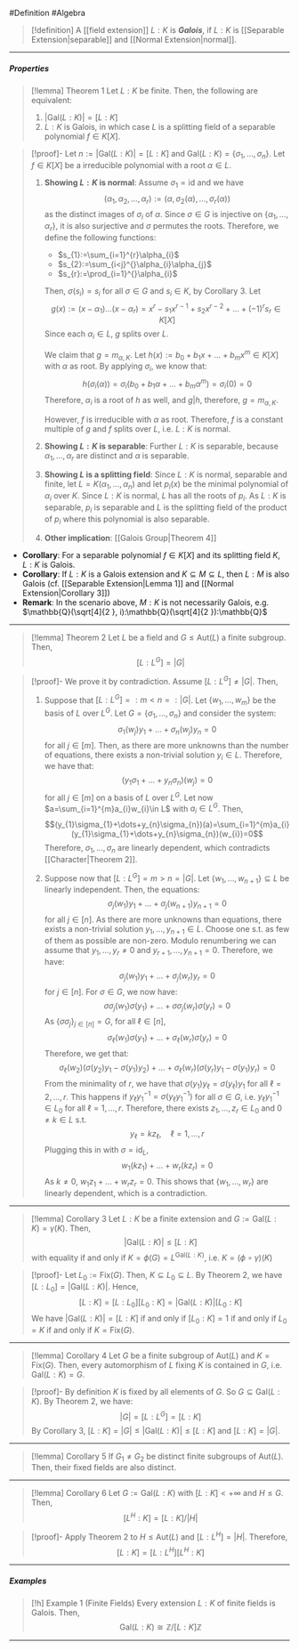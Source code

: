 #Definition #Algebra 

> [!definition]
> A [[field extension]] $L:K$ is ***Galois***, if $L:K$ is [[Separable Extension|separable]] and [[Normal Extension|normal]].
---
##### Properties
> [!lemma] Theorem 1
> Let $L:K$ be finite. Then, the following are equivalent:
> 1. $\left| \text{Gal}(L:K) \right|=[L:K]$
> 1. $L:K$ is Galois, in which case $L$ is a splitting field of a separable polynomial $f\in K[X]$.

> [!proof]-
> Let $n:=\left| \text{Gal}(L:K) \right|=[L:K]$ and $\text{Gal}(L:K)=\{ \sigma_{1},\dots,\sigma_{n} \}$. Let $f\in K[X]$ be a irreducible polynomial with a root $\alpha\in L$. 
> 1. **Showing $L:K$ is normal**:
>    Assume $\sigma_{1}=\text{id}$ and we have $$(\alpha_{1},\alpha_{2},\dots,\alpha_{r}):=(\alpha,\sigma_{2}(\alpha),\dots,\sigma_{r}(\alpha))$$ as the distinct images of $\sigma_{i}$ of $\alpha$. Since $\sigma\in G$ is injective on $\{ \alpha_{1},\dots,\alpha_{r} \}$, it is also surjective and $\sigma$ permutes the roots. Therefore, we define the following functions: 
>      - $s_{1}:=\sum_{i=1}^{r}\alpha_{i}$
>       - $s_{2}:=\sum_{i<j}^{}\alpha_{i}\alpha_{j}$
>       - $s_{r}:=\prod_{i=1}^{}\alpha_{i}$
> 
>    Then, $\sigma(s_{i})=s_{i}$ for all $\sigma\in G$ and $s_{i}\in K$, by Corollary 3. Let $$g(x):=(x-\alpha_{1})\dots(x-\alpha_{r})=x^r-s_{1}x^{r-1}+s_{2}x^{r-2}+\dots+(-1)^rs_{r}\in K[X]$$Since each $\alpha_{i}\in L$, $g$ splits over $L$. 
>    
>    We claim that $g=m_{\alpha,K}$. Let $h(x):=b_{0}+b_{1}x+\dots+b_{m}x^m\in K[X]$ with $\alpha$ as root. By applying $\sigma_{i}$, we know that: $$h(\sigma_{i}(\alpha))=\sigma_{i}(b_{0}+b_{1}\alpha+\dots+b_{m}\alpha^m)=\sigma_{i}(0)=0$$Therefore, $\alpha_{i}$ is a root of $h$ as well, and $g|h$, therefore, $g=m_{\alpha,K}$.
>    
>    However, $f$ is irreducible with $\alpha$ as root. Therefore, $f$ is a constant multiple of $g$ and $f$ splits over $L$, i.e. $L:K$ is normal.
>  2. **Showing $L:K$ is separable**:
>     Further $L:K$ is separable, because $\alpha_{1},\dots,\alpha_{r}$ are distinct and $\alpha$ is separable.
>  3. **Showing $L$ is a splitting field**:
>     Since $L:K$ is normal, separable and finite, let $L=K(\alpha_{1},\dots,\alpha_{n})$ and let $p_{i}(x)$ be the minimal polynomial of $\alpha_{i}$ over $K$. Since $L:K$ is normal, $L$ has all the roots of $p_{i}$.  As $L:K$ is separable, $p_{i}$ is separable and $L$ is the splitting field of the product of $p_{i}$ where this polynomial is also separable.
>   4. **Other implication**:
>      [[Galois Group|Theorem 4]]
- **Corollary**: For a separable polynomial $f\in K[X]$ and its splitting field $K$, $L:K$ is Galois.
- **Corollary**: If $L:K$ is a Galois extension and $K\subseteq M\subseteq L$, then $L:M$ is also Galois (cf. [[Separable Extension|Lemma 1]] and [[Normal Extension|Corollary 3]])
- **Remark**: In the scenario above, $M:K$ is not necessarily Galois, e.g. $\mathbb{Q}(\sqrt[4]{2  }, i):\mathbb{Q}(\sqrt[4]{2  }):\mathbb{Q}$
---
> [!lemma] Theorem 2
> Let $L$ be a field and $G\leq \text{Aut}(L)$ a finite subgroup. Then, $$[L:L^G]=\left| G \right| $$

> [!proof]-
> We prove it by contradiction. Assume $[L:L^G]\neq \left| G \right|$. Then, 
> 1. Suppose that $[L:L^G]=:m<n=:\left| G \right|$. Let $\{ w_{1},\dots,w_{m} \}$ be the basis of $L$ over $L^G$. Let $G=\{ \sigma_{1},\dots,\sigma_{n} \}$ and consider the system: $$\sigma_{1}(w_{j})y_{1}+\dots+\sigma_{n}(w_{j})y_{n}=0$$for all $j\in [m]$. Then, as there are more unknowns than the number of equations, there exists a non-trivial solution $y_{i}\in L$. Therefore, we have that: $$(y_{1}\sigma_{1}+\dots+y_{n}\sigma_{n})(w_{j})=0$$for all $j\in[m]$ on a basis of $L$ over $L^G$. Let now $a=\sum_{i=1}^{m}a_{i}w_{i}\in L$ with $a_{i}\in L^G$. Then, $$(y_{1}\sigma_{1}+\dots+y_{n}\sigma_{n})(a)=\sum_{i=1}^{m}a_{i}(y_{1}\sigma_{1}+\dots+y_{n}\sigma_{n})(w_{i})=0$$Therefore, $\sigma_{1},\dots,\sigma_{n}$ are linearly dependent, which contradicts [[Character|Theorem 2]].
> 
> 2. Suppose now that $[L:L^G]=m>n=\left| G \right|$. Let $\{ w_{1},\dots,w_{n+1} \}\subseteq L$ be linearly independent. Then, the equations: $$\sigma_{j}(w_{1})y_{1}+\dots+\sigma_{j}(w_{n+1})y_{n+1}=0$$for all $j\in[n]$. As there are more unknowns than equations, there exists a non-trivial solution $y_{1},\dots,y_{n+1}\in L$. Choose one s.t. as few of them as possible are non-zero. Modulo renumbering we can assume that $y_{1},\dots,y_{r}\neq 0$ and $y_{r+1},\dots,y_{n+1}=0$. Therefore, we have: $$\sigma_{j}(w_{1})y_{1}+\dots+\sigma_{j}(w_{r})y_{r}=0$$for $j\in[n]$. For $\sigma\in G$, we now have: $$\sigma\sigma_{j}(w_{1})\sigma(y_{1})+\dots+\sigma\sigma_{j}(w_{r})\sigma(y_{r})=0$$As $\{ \sigma\sigma_{j} \}_{j\in[n]}=G$, for all $\ell\in[n]$,$$\sigma_{\ell}(w_{1})\sigma(y_{1})+\dots+\sigma_{\ell}(w_{r})\sigma(y_{r})=0$$Therefore, we get that: $$\sigma_{\ell}(w_{2})(\sigma(y_{2})y_{1}-\sigma(y_{1})y_{2})+\dots+\sigma_{\ell}(w_{r})(\sigma(y_{r})y_{1}-\sigma(y_{1})y_{r})=0$$From the minimality of $r$, we have that $\sigma(y_{1})y_{\ell}=\sigma(y_{\ell})y_{1}$ for all $\ell=2,\dots,r$. This happens if $y_{\ell}y_{1}^{-1}=\sigma(y_{\ell}y_{1}^{-1})$ for all $\sigma\in G$, i.e. $y_{\ell}y_{1}^{-1}\in L_{0}$ for all $\ell=1,\dots,r$. Therefore, there exists $z_{1},\dots,z_{r}\in L_{0}$ and $0\neq k\in L$ s.t. $$y_{\ell}=kz_{\ell}, \quad \ell=1,\dots,r$$Plugging this in with $\sigma=\text{id}_{L}$, $$w_{1}(kz_{1})+\dots+w_{r}(kz_{r})=0$$As $k\neq 0$, $w_{1}z_{1}+\dots+w_{r}z_{r}=0$. This shows that $\{ w_{1},\dots,w_{r} \}$ are linearly dependent, which is a contradiction.
---
> [!lemma] Corollary 3
> Let $L:K$ be a finite extension and $G:=\text{Gal}(L:K)=\gamma(K)$. Then, $$\left| \text{Gal}(L:K) \right|\leq[L:K] $$with equality if and only if $K=\phi(G)=L^{\text{Gal}(L:K)}$, i.e. $K=(\phi \circ\gamma)(K)$

> [!proof]-
> Let $L_{0}:=\text{Fix}(G)$. Then, $K\subseteq L_{0}\subseteq L$. By Theorem 2, we have $[L:L_{0}]=\left| \text{Gal}(L:K) \right|$. Hence, $$[L:K]=[L:L_{0}][L_{0}:K]=\left| \text{Gal}(L:K) \right| [L_{0}:K]$$We have $\left| \text{Gal}(L:K) \right|=[L:K]$ if and only if $[L_{0}:K]=1$ if and only if $L_{0}=K$ if and only if $K=\text{Fix}(G)$. 
---
> [!lemma] Corollary 4
> Let $G$ be a finite subgroup of $\text{Aut}(L)$ and $K=\text{Fix}(G)$. Then, every automorphism of $L$ fixing $K$ is contained in $G$, i.e. $\text{Gal}(L:K)=G$.

> [!proof]-
> By definition $K$ is fixed by all elements of $G$. So $G\subseteq \text{Gal}(L:K)$. By Theorem 2, we have: $$\left| G \right| =[L:L^G]=[L:K]$$By Corollary 3, $[L:K]= \left| G \right|\leq \left| \text{Gal}(L:K) \right|\leq[L:K]$ and $[L:K]=\left| G \right|$.
---
> [!lemma] Corollary 5
> If $G_{1}\neq G_{2}$ be distinct finite subgroups of $\text{Aut}(L)$. Then, their fixed fields are also distinct. 
---
> [!lemma] Corollary 6
> Let $G:=\text{Gal}(L:K)$ with $[L:K]<+\infty$ and $H\leq G$. Then, $$[L^H:K]=[L:K] / \left| H \right| $$

> [!proof]-
> Apply Theorem 2 to $H\leq \text{Aut}(L)$ and $[L:L^H]=\left| H \right|$. Therefore, $$[L:K]=[L:L^H][L^H:K]$$
---
##### Examples
> [!h] Example 1 (Finite Fields)
> Every extension $L:K$ of finite fields is Galois. Then, $$\text{Gal}(L:K)\cong \mathbb{Z} / {[L:K]\mathbb{Z}}$$
---

